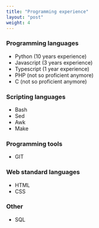 ```yaml
---
title: "Programming experience"
layout: "post"
weight: 4
---
```


### Programming languages

* Python (10 years experience)
* Javascript (3 years experience)
* Typescript (1 year experience)
* PHP (not so proficient anymore)
* C (not so proficient anymore)

### Scripting languages

* Bash
* Sed
* Awk
* Make

### Programming tools

* GIT

### Web standard languages

* HTML
* CSS

### Other

* SQL
